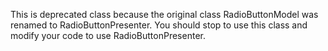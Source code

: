 This is deprecated class because the original class RadioButtonModel was renamed to RadioButtonPresenter. You should stop to use this class and modify your code to use RadioButtonPresenter.